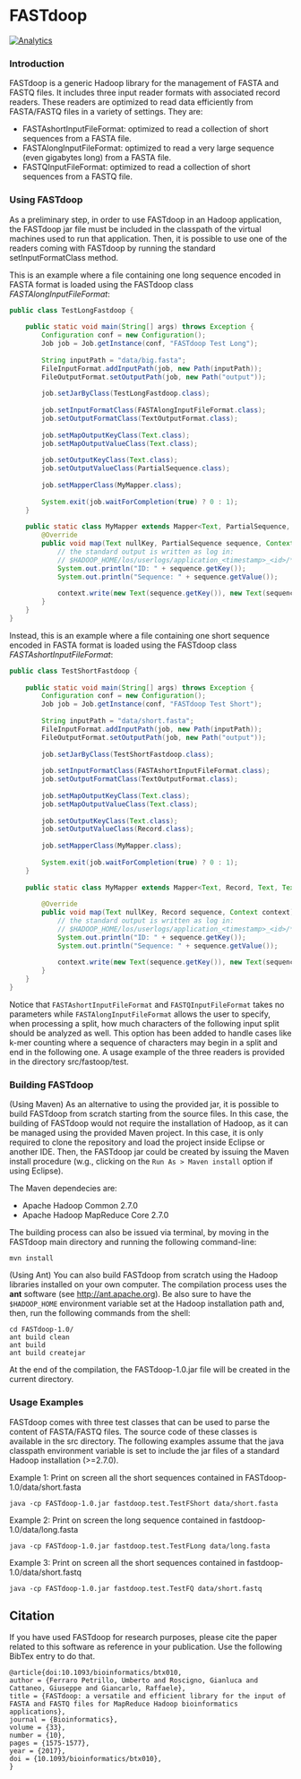 # FASTdoop
[![Analytics](https://ga-beacon.appspot.com/UA-122272492-1/fastdoop)](https://github.com/umbfer/fastdoop)

### Introduction

FASTdoop is a generic Hadoop library for the management of FASTA and FASTQ files. It includes
three input reader formats with associated record readers. These readers are optimized to
read data efficiently from FASTA/FASTQ files in a variety of settings. They are:

- FASTAshortInputFileFormat: optimized to read a collection of short sequences from a FASTA file.
- FASTAlongInputFileFormat: optimized to read a very large sequence (even gigabytes long) from a FASTA file.
- FASTQInputFileFormat: optimized to read a collection of short sequences from a FASTQ file.


### Using FASTdoop

As a preliminary step, in order to use FASTdoop in an Hadoop application, the FASTdoop jar
file must be included in the classpath of the virtual machines used to run that application. 
Then, it is possible to use one of the readers coming with FASTdoop by running the standard
setInputFormatClass method.

This is an example where a file containing one long sequence encoded in FASTA format is loaded using the FASTdoop class _FASTAlongInputFileFormat_:

```java
public class TestLongFastdoop {
	
	public static void main(String[] args) throws Exception {
		Configuration conf = new Configuration();
		Job job = Job.getInstance(conf, "FASTdoop Test Long");
		
		String inputPath = "data/big.fasta";
		FileInputFormat.addInputPath(job, new Path(inputPath));
		FileOutputFormat.setOutputPath(job, new Path("output"));
		
		job.setJarByClass(TestLongFastdoop.class);
		
		job.setInputFormatClass(FASTAlongInputFileFormat.class);
		job.setOutputFormatClass(TextOutputFormat.class);
		
		job.setMapOutputKeyClass(Text.class);
		job.setMapOutputValueClass(Text.class);
		
		job.setOutputKeyClass(Text.class);
		job.setOutputValueClass(PartialSequence.class);
		
		job.setMapperClass(MyMapper.class);
		
		System.exit(job.waitForCompletion(true) ? 0 : 1);
	}
	
	public static class MyMapper extends Mapper<Text, PartialSequence, Text, Text> {
		@Override
		public void map(Text nullKey, PartialSequence sequence, Context context) throws IOException, InterruptedException {
			// the standard output is written as log in: 
			// $HADOOP_HOME/los/userlogs/application_<timestamp>_<id>/*/stdout
			System.out.println("ID: " + sequence.getKey());
			System.out.println("Sequence: " + sequence.getValue());
			
			context.write(new Text(sequence.getKey()), new Text(sequence.getValue()));
		}
	}
}
```

Instead, this is an example where a file containing one short sequence encoded in FASTA format is loaded using the FASTdoop class _FASTAshortInputFileFormat_:

```java
public class TestShortFastdoop {
	
	public static void main(String[] args) throws Exception {
		Configuration conf = new Configuration();
		Job job = Job.getInstance(conf, "FASTdoop Test Short");
		
		String inputPath = "data/short.fasta";
		FileInputFormat.addInputPath(job, new Path(inputPath));
		FileOutputFormat.setOutputPath(job, new Path("output"));
		
		job.setJarByClass(TestShortFastdoop.class);
		
		job.setInputFormatClass(FASTAshortInputFileFormat.class);
		job.setOutputFormatClass(TextOutputFormat.class);
		
		job.setMapOutputKeyClass(Text.class);
		job.setMapOutputValueClass(Text.class);
		
		job.setOutputKeyClass(Text.class);
		job.setOutputValueClass(Record.class);
		
		job.setMapperClass(MyMapper.class);
		
		System.exit(job.waitForCompletion(true) ? 0 : 1);
	}
	
	public static class MyMapper extends Mapper<Text, Record, Text, Text> {
		
		@Override
		public void map(Text nullKey, Record sequence, Context context) throws IOException, InterruptedException {
			// the standard output is written as log in: 
			// $HADOOP_HOME/los/userlogs/application_<timestamp>_<id>/*/stdout
			System.out.println("ID: " + sequence.getKey());
			System.out.println("Sequence: " + sequence.getValue());
		
			context.write(new Text(sequence.getKey()), new Text(sequence.getValue()));
		}
	}
}
```
		
Notice that ```FASTAshortInputFileFormat``` and ```FASTQInputFileFormat``` takes no parameters while 
```FASTAlongInputFileFormat``` allows the user to specify, when processing a split, how much
characters of the following input split should be analyzed as well. This option has been 
added to handle cases like k-mer counting where a sequence of characters may begin in a
split and end in the following one. A usage example of the three readers is provided in
the directory src/fastoop/test.


### Building FASTdoop

(Using Maven)
As an alternative to using the provided jar, it is possible to build FASTdoop from scratch
starting from the source files. In this case, the building of FASTdoop would not require the installation of Hadoop,
as it can be managed using the provided Maven project. In this case, it is only required to clone the repository and load the project inside Eclipse or another IDE. Then, the FASTdoop jar could be created by issuing the Maven install procedure (w.g., clicking on the ```Run As > Maven install``` option if using Eclipse).

The Maven dependecies are:
- Apache Hadoop Common 2.7.0
- Apache Hadoop MapReduce Core 2.7.0

The building process can also be issued via terminal, by moving in the FASTdoop main directory and running the following command-line:

```console
mvn install
```
(Using Ant)
You can also build FASTdoop from scratch using the Hadoop libraries installed on your own computer. 
The compilation process uses the __ant__ software (see http://ant.apache.org). Be also sure to have
the ```$HADOOP_HOME``` environment variable set at the Hadoop installation path and, then,
run the following commands from the shell:

```console
cd FASTdoop-1.0/
ant build clean
ant build
ant build createjar
```

At the end of the compilation, the FASTdoop-1.0.jar file will be created in the current
directory.


### Usage Examples

FASTdoop comes with three test classes that can be used to parse the content of FASTA/FASTQ
files. The source code of these classes is available in the src directory. The following 
examples assume that the java classpath environment variable is set to include the jar files
of a standard Hadoop installation (>=2.7.0).

Example 1: Print on screen all the short sequences contained in FASTdoop-1.0/data/short.fasta

```console
java -cp FASTdoop-1.0.jar fastdoop.test.TestFShort data/short.fasta
```

Example 2: Print on screen the long sequence contained in fastdoop-1.0/data/long.fasta

```console
java -cp FASTdoop-1.0.jar fastdoop.test.TestFLong data/long.fasta
```

Example 3:  Print on screen all the short sequences contained in fastdoop-1.0/data/short.fastq

```console
java -cp FASTdoop-1.0.jar fastdoop.test.TestFQ data/short.fastq
```

## Citation

If you have used FASTdoop for research purposes, please cite the paper related to this software as reference in your publication. Use the following BibTex entry to do that.

```
@article{doi:10.1093/bioinformatics/btx010,
author = {Ferraro Petrillo, Umberto and Roscigno, Gianluca and Cattaneo, Giuseppe and Giancarlo, Raffaele},
title = {FASTdoop: a versatile and efficient library for the input of FASTA and FASTQ files for MapReduce Hadoop bioinformatics applications},
journal = {Bioinformatics},
volume = {33},
number = {10},
pages = {1575-1577},
year = {2017},
doi = {10.1093/bioinformatics/btx010},
}
```
